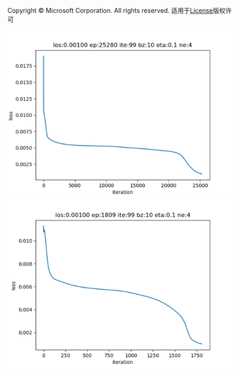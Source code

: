 Copyright © Microsoft Corporation. All rights reserved.
  适用于[License](https://github.com/Microsoft/ai-edu/blob/master/LICENSE.md)版权许可


<img src=".\Images\8\SGD.png">
<img src=".\Images\8\SGD_Momentum.png">

